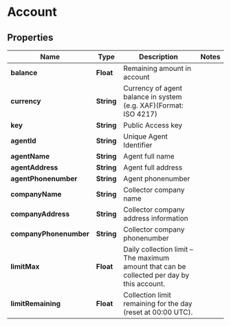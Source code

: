 # Account

## Properties
Name | Type | Description | Notes
------------ | ------------- | ------------- | -------------
**balance** | **Float** | Remaining amount in account | 
**currency** | **String** | Currency of agent balance in system (e.g. XAF)(Format: ISO 4217) | 
**key** | **String** | Public Access key | 
**agentId** | **String** | Unique Agent Identifier | 
**agentName** | **String** | Agent full name | 
**agentAddress** | **String** | Agent full address | 
**agentPhonenumber** | **String** | Agent phonenumber | 
**companyName** | **String** | Collector company name | 
**companyAddress** | **String** | Collector company address information | 
**companyPhonenumber** | **String** | Collector company phonenumber | 
**limitMax** | **Float** | Daily collection limit – The maximum amount that can be collected per day by this account. | 
**limitRemaining** | **Float** | Collection limit remaining for the day (reset at 00:00 UTC). | 
